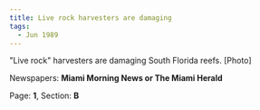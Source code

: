 ```yaml
---  
title: Live rock harvesters are damaging  
tags:  
  - Jun 1989  
---  
```

  
"Live rock" harvesters are damaging South Florida reefs. [Photo]  
  
Newspapers: **Miami Morning News or The Miami Herald**  
  
Page: **1**, Section: **B** 
